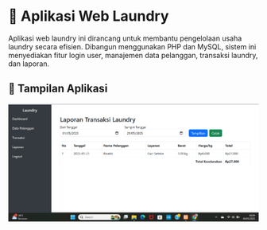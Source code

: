 # 🧺 Aplikasi Web Laundry

Aplikasi web laundry ini dirancang untuk membantu pengelolaan usaha laundry secara efisien. Dibangun menggunakan PHP dan MySQL, sistem ini menyediakan fitur login user, manajemen data pelanggan, transaksi laundry, dan laporan.

## 📸 Tampilan Aplikasi

![Tampilan Aplikasi](assets/image.png)
